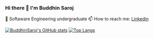 ### Hi there 👋 I'm Buddhin Saroj

🌱 Softaware Engineering undergraduate
📫 How to reach me: [ Linkedin](https://www.linkedin.com/in/buddhin-saroj-a50322197/)

<!--
**BuddhinSaroj/BuddhinSaroj** is a ✨ _special_ ✨ repository because its `README.md` (this file) appears on your GitHub profile.
Here are some ideas to get you started:
- 🔭 I’m currently working on ...
- 🌱 I’m currently learning ...
- 👯 I’m looking to collaborate on ...
- 🤔 I’m looking for help with ...
- 💬 Ask me about ...
- 📫 How to reach me: ...
- 😄 Pronouns: ...
- ⚡ Fun fact: ...
-->

[![BuddhinSaroj's GitHub stats](https://github-readme-stats.vercel.app/api?username=BuddhinSaroj&show_icons=true&theme=merko&count_private=true)](https://github.com/BuddhinSaroj/github-readme-stats)
[![Top Langs](https://github-readme-stats.vercel.app/api/top-langs/?username=BuddhinSaroj&layout=compact)](https://github.com/BuddhinSaroj/github-readme-stats)
